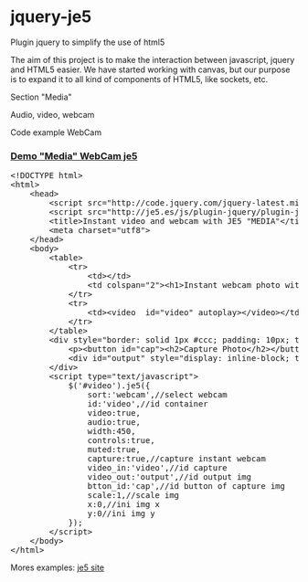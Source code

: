 jquery-je5
==========

Plugin jquery to simplify the use of html5


The aim of this project is to make the interaction between javascript, jquery and HTML5 easier. We have started working with canvas, but our purpose is to expand it to all kind of components of HTML5, like sockets, etc.

Section "Media"

Audio, video, webcam

Code example WebCam
<a href="http://je5.es/plugin-jquery-je5-media-section/jquery-je5-media-plugin-jquery-je5-media-webcam-examples-html.html"><h3>Demo "Media" WebCam je5</h3></a>
<pre>
&lt;!DOCTYPE html&gt;
&lt;html&gt;
	&lt;head&gt;
		&lt;script src="http://code.jquery.com/jquery-latest.min.js"&gt;&lt;/script&gt;
		&lt;script src="http://je5.es/js/plugin-jquery/plugin-jquery-je5-beta.0.1.js"&gt;&lt;/script&gt;	
		&lt;title&gt;Instant video and webcam with JE5 "MEDIA"&lt;/title&gt;
		&lt;meta charset="utf8"&gt;
	&lt;/head&gt;
	&lt;body&gt;
		&lt;table&gt;
			&lt;tr&gt;
				&lt;td&gt;&lt;/td&gt;
				&lt;td colspan="2"&gt;&lt;h1&gt;Instant webcam photo with je5 "Media" Chrome 32.0.1700.102 m Firefox 27.0&lt;/h1&gt;&lt;/td&gt;
			&lt;/tr&gt;
			&lt;tr&gt;		
				&lt;td&gt;&lt;video  id="video" autoplay&gt;&lt;/video&gt;&lt;/td&gt;
			&lt;/tr&gt;
		&lt;/table&gt;
		&lt;div style="border: solid 1px #ccc; padding: 10px; text-align: center;position:relative"&gt;
			&lt;p&gt;&lt;button id="cap"&gt;&lt;h2&gt;Capture Photo&lt;/h2&gt;&lt;/button&gt;&lt;/p&gt;
			&lt;div id="output" style="display: inline-block; top: 4px; position: relative ;border: dotted 1px #ccc; padding: 2px;"&gt;&lt;/div&gt;
		&lt;/div&gt;
		&lt;script type="text/javascript"&gt;
			$('#video').je5({
				sort:'webcam',//select webcam
				id:'video',//id container
				video:true,
				audio:true,
				width:450,
				controls:true,
				muted:true,
				capture:true,//capture instant webcam
				video_in:'video',//id capture
				video_out:'output',//id output img
				btton_id:'cap',//id button of capture img
				scale:1,//scale img
				x:0,//ini img x
				y:0//ini img y
			});
		&lt;/script&gt;		
	&lt;/body&gt;
&lt;/html&gt;
</pre>

Mores examples:
<a href="http://je5.es">je5 site</a>
